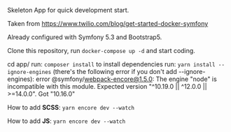 Skeleton App for quick development start.

Taken from https://www.twilio.com/blog/get-started-docker-symfony

Already configured with Symfony 5.3 and Bootstrap5.

Clone this repository, run `docker-compose up -d` and start coding.

cd app/
run: `composer install` to install dependencies
run: `yarn install --ignore-engines` (there's the following error if you don't add --ignore-engines):
error @symfony/webpack-encore@1.5.0: The engine "node" is incompatible with this module. Expected version "^10.19.0 || ^12.0.0 || >=14.0.0". Got "10.16.0"

How to add **SCSS**:
`yarn encore dev --watch`

How to add **JS**:
`yarn encore dev --watch`
